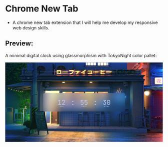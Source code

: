 # Chrome New Tab

- A chrome new tab extension that I will help me develop my responsive web design skills.

## Preview:
A minimal digital clock using glassmorphism with TokyoNight color pallet:




![alt text](https://github.com/4uror4kn3ght/Chrome-New-Tab/blob/main/Assets/Screenshot.png?raw=true)
